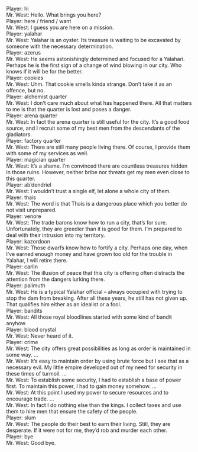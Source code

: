Player: hi  
Mr. West: Hello. What brings you here?  
Player: here / friend / want  
Mr. West: I guess you are here on a mission.  
Player: yalahar  
Mr. West: Yalahar is an oyster. Its treasure is waiting to be excavated by someone with the necessary determination.  
Player: azerus  
Mr. West: He seems astonishingly determined and focused for a Yalahari. Perhaps he is the first sign of a change of wind blowing in our city. Who knows if it will be for the better.  
Player: cookies  
Mr. West: Uhm. That cookie smells kinda strange. Don’t take it as an offence, but no.  
Player: alchemist quarter  
Mr. West: I don’t care much about what has happened there. All that matters to me is that the quarter is lost and poses a danger.  
Player: arena quarter  
Mr. West: In fact the arena quarter is still useful for the city. It’s a good food source, and I recruit some of my best men from the descendants of the gladiators.  
Player: factory quarter  
Mr. West: There are still many people living there. Of course, I provide them with some of my services as well.  
Player: magician quarter  
Mr. West: It’s a shame. I’m convinced there are countless treasures hidden in those ruins. However, neither bribe nor threats get my men even close to this quarter.  
Player: ab’dendriel  
Mr. West: I wouldn’t trust a single elf, let alone a whole city of them.  
Player: thais  
Mr. West: The word is that Thais is a dangerous place which you better do not visit unprepared.  
Player: venore  
Mr. West: The trade barons know how to run a city, that’s for sure. Unfortunately, they are greedier than it is good for them. I’m prepared to deal with their intrusion into my territory.  
Player: kazordoon  
Mr. West: Those dwarfs know how to fortify a city. Perhaps one day, when I’ve earned enough money and have grown too old for the trouble in Yalahar, I will retire there.  
Player: carlin  
Mr. West: The illusion of peace that this city is offering often distracts the attention from the dangers lurking there.  
Player: palimuth  
Mr. West: He is a typical Yalahar official – always occupied with trying to stop the dam from breaking. After all these years, he still has not given up. That qualifies him either as an idealist or a fool.  
Player: bandits  
Mr. West: All those royal bloodlines started with some kind of bandit anyhow.  
Player: blood crystal  
Mr. West: Never heard of it.  
Player: crime  
Mr. West: The city offers great possibilities as long as order is maintained in some way. …  
Mr. West: It’s easy to maintain order by using brute force but I see that as a necessary evil. My little empire developed out of my need for security in these times of turmoil. …  
Mr. West: To establish some security, I had to establish a base of power first. To maintain this power, I had to gain money somehow. …  
Mr. West: At this point I used my power to secure resources and to encourage trade. …  
Mr. West: In fact I do nothing else than the kings. I collect taxes and use them to hire men that ensure the safety of the people.  
Player: slum  
Mr. West: The people do their best to earn their living. Still, they are desperate. If it were not for me, they’d rob and murder each other.  
Player: bye  
Mr. West: Good bye.  
